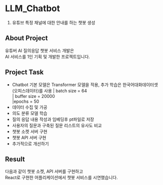 # LLM_Chatbot

1. 유튜브 특정 채널에 대한 안내를 하는 챗봇 생성

## About Project
유튜버 AI 질의응답 챗봇 서비스 개발은  
AI 서비스를 1인 기획 및 개발한 프로젝트입니다.  

## Project Task
- Chatbot 기본 모델은 Transformer 모델을 적용, 추가 학습은 한국어대화데이터셋(오피스데이터)를 사용
| batch size = 64  
| buffer size = 20000  
|epochs = 50  
- 데이터 수집 및 가공
- 의도 분류 모델 학습
- 질의 응답 내용 작성과 임베딩후 pt파일로 저장
- 사용자의 질문과 구축된 질문 리스트의 유사도 비교
- 챗봇 소켓 서버 구현
- 챗봇 API 서버 구현
- 추가적으로 개선하기

## Result
다음과 같이 챗봇 소켓, API 서버를 구현하고  
React로 구현한 어플리케이션에서 챗봇 서비스를 시연했습니다.  
<br>

<!--
참고 URL https://seokii.tistory.com/146
courpus github : 
1. https://github.com/ko-nlp/Korpora
2. https://github.com/songys/AwesomeKorean_Data
-->